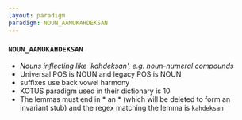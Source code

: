 ```yaml
---
layout: paradigm
paradigm: NOUN_AAMUKAHDEKSAN
---
```

### ` NOUN_AAMUKAHDEKSAN `

* _Nouns inflecting like 'kahdeksan', e.g. noun-numeral compounds_
* Universal POS is NOUN and legacy POS is NOUN
* suffixes use back vowel harmony
* KOTUS paradigm used in their dictionary is 10
* The lemmas must end in * an * (which will be deleted to form an invariant stub) and the regex matching the lemma is ` kahdeksan `
